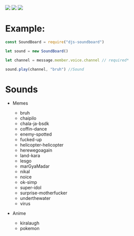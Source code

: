 <p ="center">
   <img src="https://img.shields.io/npm/dt/djs-soundboard?style=for-the-badge">
   <img src="https://img.shields.io/npm/v/djs-soundboard?style=for-the-badge">
   <a href = "https://discord.gg/7UQaVPBQka" > <img src="https://img.shields.io/badge/Server-Invite-brightgreen" href = "">
   </a>
</p>   

# Example: 
```js
const SoundBoard = require("djs-soundboard")

let sound = new SoundBoard()

let channel = message.member.voice.channel // required*

sound.play(channel, "bruh") //Sound
```

# Sounds
+ Memes
  - bruh
  - chaipilo
  - chala-ja-bsdk
  - coffin-dance
  - enemy-spotted
  - fucked-up
  - helicopter-helicopter
  - herewegoagain
  - land-kara
  - lesgo
  - marGyaMadar
  - nikal
  - noice
  - ok-simp
  - super-idol
  - surprise-motherfucker
  - underthewater
  - virus

+ Anime
  - kiralaugh
  - pokemon
